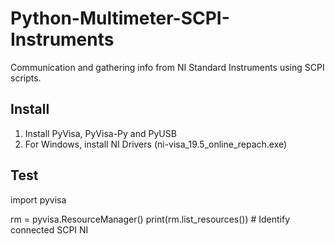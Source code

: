 # Python-Multimeter-SCPI-Instruments
Communication and gathering info from NI Standard Instruments using SCPI scripts.

## Install
1. Install PyVisa, PyVisa-Py and PyUSB
2. For Windows, install NI Drivers (ni-visa_19.5_online_repach.exe)

## Test

import pyvisa

rm = pyvisa.ResourceManager()
print(rm.list_resources()) # Identify connected SCPI NI 

